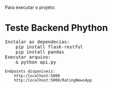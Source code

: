 Para executar o projeto:
# Teste Backend Phython
<pre>
Instalar as dependecias:
	pip install flask-restful
	pip install pandas
Executar arquivo:
    & python api.py	
</pre>
	
    Endpoints disponiveis:
		http:/localhost:5000
		http:/localhost:5000/RatingNewsApp
